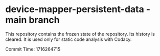 # device-mapper-persistent-data - main branch

This repository contains the frozen state of the repository.
Its history is cleared. It is used only for static code
analysis with Codacy.

Commit Time: 1716264715